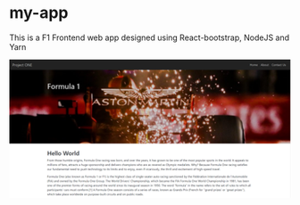 # my-app
 This is a F1 Frontend web app designed  using React-bootstrap, NodeJS and Yarn
 
![](https://github.com/VineetTambe/F1-my-app/blob/master/homepage.PNG) 

